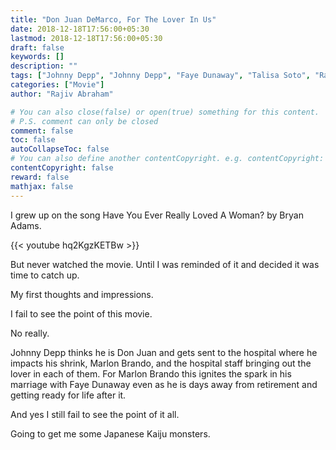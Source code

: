 ```yaml
---
title: "Don Juan DeMarco, For The Lover In Us"
date: 2018-12-18T17:56:00+05:30
lastmod: 2018-12-18T17:56:00+05:30
draft: false
keywords: []
description: ""
tags: ["Johnny Depp", "Johnny Depp", "Faye Dunaway", "Talisa Soto", "Rachel Ticotin"]
categories: ["Movie"]
author: "Rajiv Abraham"

# You can also close(false) or open(true) something for this content.
# P.S. comment can only be closed
comment: false
toc: false
autoCollapseToc: false
# You can also define another contentCopyright. e.g. contentCopyright: "This is another copyright."
contentCopyright: false
reward: false
mathjax: false
---
```


I grew up on the song Have You Ever Really Loved A Woman? by Bryan Adams.

{{< youtube hq2KgzKETBw >}}

But never watched the movie. Until I was reminded of it and decided it was time to catch up.

My first thoughts and impressions.

I fail to see the point of this movie.

No really.

Johnny Depp thinks he is Don Juan and gets sent to the hospital where he impacts his shrink, Marlon Brando, and the hospital staff bringing out the lover in each of them. For Marlon Brando this ignites the spark in his marriage with Faye Dunaway even as he is days away from retirement and getting ready for life after it.

And yes I still fail to see the point of it all.

Going to get me some Japanese Kaiju monsters.